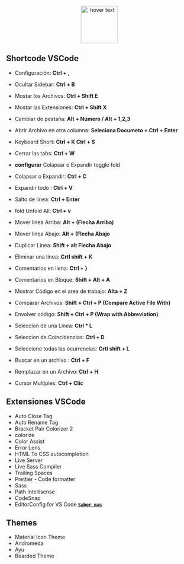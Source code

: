 <p align="center">
  <img src="https://upload.wikimedia.org/wikipedia/commons/thumb/9/9a/Visual_Studio_Code_1.35_icon.svg/2048px-Visual_Studio_Code_1.35_icon.svg.png" width="100" title="hover text">

</p>


## Shortcode VSCode
- Configuración: **Ctrl + ,**
- Ocultar Sidebar: **Ctrl + B**
- Mostar los Archivos: **Ctrl + Shift E**
- Mostar las Extensiones: **Ctrl + Shift X**
- Cambiar de pestaña: **Alt + Número / Alt + 1,2,3**
- Abrir Archivo en otra columna: **Seleciona Documeto + Ctrl + Enter**
- Keyboard Short: **Ctrl + K Ctrl + S**
- Cerrar las tabs: **Ctrl + W**

- **configurar** Colapsar o Expandir toggle fold
- Colapsar o Expandir: **Ctrl + C**
- Expandir todo : **Ctrl + V**
- Salto de linea: **Ctrl + Enter**
- fold Unfold All: **Ctrl + v**
- Mover linea Arriba: **Alt + (Flecha Arriba)**
- Mover linea Abajo: **Alt + (Flecha Abajo**
- Duplicar Linea: **Shift + alt Flecha Abajo**
- Eliminar una línea: **Crtl shift + K**
- Comentarios en liena: **Ctrl + }**
- Comentarios en Bloque: **Shift + Alt + A**
- Mostrar Código en el area de trabajo: **Alta + Z**
- Comparar Archivos: **Shift + Ctrl + P (Compare Active File With)**
- Envolver código: **Shift + Ctrl + P (Wrap with Abbreviation)**
- Seleccion de una Linea: **Ctrl * L**
- Seleccion de Coincidencias: **Ctrl + D**
- Seleccione todas las ocurrencias: **Crtl shift + L**
- Buscar en un archivo : **Ctrl + F**
- Remplazar en un Archivo: **Ctrl + H**
- Cursor Multiples: **Ctrl + Clic**

## Extensiones VSCode
- Auto Close Tag
- Auto Rename Tag
- Bracket Pair Colorizer 2
- colorize
- Color Assist
- Error Lens
- HTML To CSS autocompletion
- Live Server
- Live Sass Compiler
- Trailing Spaces
- Prettier - Code formatter
- Sass
- Path Intellisense
- CodeSnap
- EditorConfig for VS Code [**`Saber mas`**](https://editorconfig.org/)

## Themes
- Material Icon Theme
- Andromeda
- Ayu
- Bearded Theme